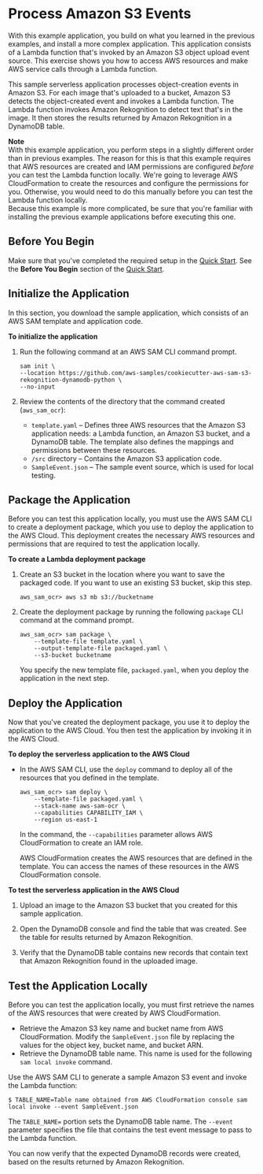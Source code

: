 # Process Amazon S3 Events<a name="serverless-example-s3"></a>

With this example application, you build on what you learned in the previous examples, and install a more complex application\. This application consists of a Lambda function that's invoked by an Amazon S3 object upload event source\. This exercise shows you how to access AWS resources and make AWS service calls through a Lambda function\.

This sample serverless application processes object\-creation events in Amazon S3\. For each image that's uploaded to a bucket, Amazon S3 detects the object\-created event and invokes a Lambda function\. The Lambda function invokes Amazon Rekognition to detect text that's in the image\. It then stores the results returned by Amazon Rekognition in a DynamoDB table\.

**Note**  
With this example application, you perform steps in a slightly different order than in previous examples\. The reason for this is that this example requires that AWS resources are created and IAM permissions are configured *before* you can test the Lambda function locally\. We're going to leverage AWS CloudFormation to create the resources and configure the permissions for you\. Otherwise, you would need to do this manually before you can test the Lambda function locally\.  
Because this example is more complicated, be sure that you're familiar with installing the previous example applications before executing this one\.

## Before You Begin<a name="serverless-example-s3-prereq"></a>

Make sure that you've completed the required setup in the [Quick Start](serverless-quick-start.md)\. See the **Before You Begin** section of the [Quick Start](serverless-quick-start.md)\.

## Initialize the Application<a name="serverless-example-s3-setup-local-app"></a>

In this section, you download the sample application, which consists of an AWS SAM template and application code\.

**To initialize the application**

1. Run the following command at an AWS SAM CLI command prompt\.

   ```
   sam init \
   --location https://github.com/aws-samples/cookiecutter-aws-sam-s3-rekognition-dynamodb-python \
   --no-input
   ```

1. Review the contents of the directory that the command created \(`aws_sam_ocr`\): 
   + `template.yaml` – Defines three AWS resources that the Amazon S3 application needs: a Lambda function, an Amazon S3 bucket, and a DynamoDB table\. The template also defines the mappings and permissions between these resources\.
   + `/src` directory – Contains the Amazon S3 application code\.
   + `SampleEvent.json` – The sample event source, which is used for local testing\.

## Package the Application<a name="serverless-example-s3-package-serverless-app"></a>

Before you can test this application locally, you must use the AWS SAM CLI to create a deployment package, which you use to deploy the application to the AWS Cloud\. This deployment creates the necessary AWS resources and permissions that are required to test the application locally\.

**To create a Lambda deployment package**

1. Create an S3 bucket in the location where you want to save the packaged code\. If you want to use an existing S3 bucket, skip this step\.

   ```
   aws_sam_ocr> aws s3 mb s3://bucketname
   ```

1. Create the deployment package by running the following `package` CLI command at the command prompt\. 

   ```
   aws_sam_ocr> sam package \
       --template-file template.yaml \
       --output-template-file packaged.yaml \
       --s3-bucket bucketname
   ```

   You specify the new template file, `packaged.yaml`, when you deploy the application in the next step\.

## Deploy the Application<a name="serverless-example-s3-deploy-serverless-app"></a>

Now that you've created the deployment package, you use it to deploy the application to the AWS Cloud\. You then test the application by invoking it in the AWS Cloud\.

**To deploy the serverless application to the AWS Cloud**
+ In the AWS SAM CLI, use the `deploy` command to deploy all of the resources that you defined in the template\. 

  ```
  aws_sam_ocr> sam deploy \
      --template-file packaged.yaml \
      --stack-name aws-sam-ocr \
      --capabilities CAPABILITY_IAM \
      --region us-east-1
  ```

  In the command, the `--capabilities` parameter allows AWS CloudFormation to create an IAM role\. 

  AWS CloudFormation creates the AWS resources that are defined in the template\. You can access the names of these resources in the AWS CloudFormation console\.

**To test the serverless application in the AWS Cloud**

1. Upload an image to the Amazon S3 bucket that you created for this sample application\.

1. Open the DynamoDB console and find the table that was created\. See the table for results returned by Amazon Rekognition\.

1. Verify that the DynamoDB table contains new records that contain text that Amazon Rekognition found in the uploaded image\.

## Test the Application Locally<a name="serverless-example-s3-test-locally"></a>

Before you can test the application locally, you must first retrieve the names of the AWS resources that were created by AWS CloudFormation\.
+ Retrieve the Amazon S3 key name and bucket name from AWS CloudFormation\. Modify the `SampleEvent.json` file by replacing the values for the object key, bucket name, and bucket ARN\.
+ Retrieve the DynamoDB table name\. This name is used for the following `sam local invoke` command\.

Use the AWS SAM CLI to generate a sample Amazon S3 event and invoke the Lambda function:

```
$ TABLE_NAME=Table name obtained from AWS CloudFormation console sam local invoke --event SampleEvent.json
```

The `TABLE_NAME=` portion sets the DynamoDB table name\. The `--event` parameter specifies the file that contains the test event message to pass to the Lambda function\.

You can now verify that the expected DynamoDB records were created, based on the results returned by Amazon Rekognition\.